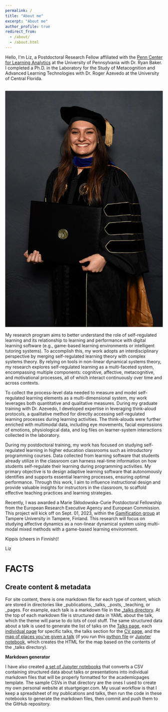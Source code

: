 ```yaml
---
permalink: /
title: "About me"
excerpt: "About me"
author_profile: true
redirect_from: 
  - /about/
  - /about.html
---
```


Hello, I'm Liz, a Postdoctoral Research Fellow affiliated with the [Penn Center for Learning Analytics](https://learninganalytics.upenn.edu/index.html) at the University of Pennsylvania with Dr. Ryan Baker. I completed a Ph.D. in the Laboratory for the Study of Metacognition and Advanced Learning Technologies with Dr. Roger Azevedo at the University of Central Florida.

<br/><img src='/images/IMG_9280.JPG'>

My research program aims to better understand the role of self-regulated learning and its relationship to learning and performance with digital learning software (e.g., game-based learning environments or intelligent tutoring systems). To accomplish this, my work adopts an interdisciplinary perspective by merging self-regulated learning theory with complex systems theory. By relying on tools in non-linear dynamical systems theory, my research explores self-regulated learning as a multi-faceted system, encompassing multiple components: cognitive, affective, metacognitive, and motivational processes, all of which interact continuously over time and across contexts.

To collect the process-level data needed to measure and model self-regulated learning elements as a multi-dimensional system, my work leverages both quantitative and qualitative measures. During my graduate training with Dr. Azevedo, I developed expertise in leveraging think-aloud protocols, a qualitative method for directly accessing self-regulated learning processes during learning activities. The think-alouds were further enriched with multimodal data, including eye movements, facial expressions of emotions, physiological data, and log files on learner-system interactions collected in the laboratory.

During my postdoctoral training, my work has focused on studying self-regulated learning in higher education classrooms such as introductory programming courses. Data collected from learning software that students already utilize in the classroom can harness real-time information on how students self-regulate their learning during programming activities. My primary objective is to design adaptive learning software that autonomously identifies and supports essential learning processes, ensuring optimal performance. Through this work, I aim to influence instructional design and provide valuable insights for instructors in the classroom, to scaffold effective teaching practices and learning strategies.

Recently, I was awarded a Marie Skłodowska-Curie Postdoctoral Fellowship from the European Research Executive Agency and European Commission. This project will kick off on Sept. 01, 2023, within the [Gamification group](https://webpages.tuni.fi/gamification/) at Tampere University in Tampere, Finland. This research will focus on studying affective dynamics as a non-linear dynamical system using multi-modal mixed methods with a game-based learning environment.


Kippis (cheers in Finnish)!

Liz


FACTS
======



Create content & metadata
------
For site content, there is one markdown file for each type of content, which are stored in directories like _publications, _talks, _posts, _teaching, or _pages. For example, each talk is a markdown file in the [_talks directory](https://github.com/academicpages/academicpages.github.io/tree/master/_talks). At the top of each markdown file is structured data in YAML about the talk, which the theme will parse to do lots of cool stuff. The same structured data about a talk is used to generate the list of talks on the [Talks page](https://academicpages.github.io/talks), each [individual page](https://academicpages.github.io/talks/2012-03-01-talk-1) for specific talks, the talks section for the [CV page](https://academicpages.github.io/cv), and the [map of places you've given a talk](https://academicpages.github.io/talkmap.html) (if you run this [python file](https://github.com/academicpages/academicpages.github.io/blob/master/talkmap.py) or [Jupyter notebook](https://github.com/academicpages/academicpages.github.io/blob/master/talkmap.ipynb), which creates the HTML for the map based on the contents of the _talks directory).

**Markdown generator**

I have also created [a set of Jupyter notebooks](https://github.com/academicpages/academicpages.github.io/tree/master/markdown_generator
) that converts a CSV containing structured data about talks or presentations into individual markdown files that will be properly formatted for the academicpages template. The sample CSVs in that directory are the ones I used to create my own personal website at stuartgeiger.com. My usual workflow is that I keep a spreadsheet of my publications and talks, then run the code in these notebooks to generate the markdown files, then commit and push them to the GitHub repository.
